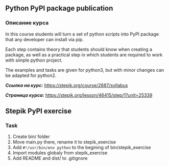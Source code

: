 ## Python PyPI package publication

### Описание курса
In this course students will turn a set of python scripts into PyPI package that any developer can install via pip.

Each step contains theory that students should know when creating a package, as well as a practical step in which students are required to work with simple python project.

The examples and tasks are given for python3, but with minor changes can be adapted for python2.

***Ссылка на курс:***
https://stepik.org/course/2887/syllabus

***Страница курса:***
https://stepik.org/lesson/46415/step/1?unit=25339

## Stepik PyPI exercise
### Task

1. Create bin/ folder
1. Move main.py there, rename it to stepik_exercise
1. Add `#!/usr/bin/env python` to the begining of bin/stepik_exercise
1. Import modules globaly from stepik_exercise
1. Add README and dist/ to .gitignore
